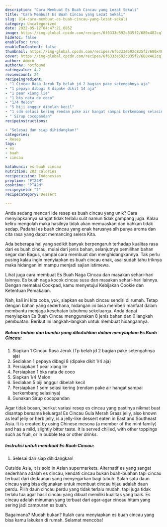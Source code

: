 ```yaml
---
description: "Cara Membuat Es Buah Cincau yang Lezat Sekali"
title: "Cara Membuat Es Buah Cincau yang Lezat Sekali"
slug: 814-cara-membuat-es-buah-cincau-yang-lezat-sekali
category: Uncategorized
date: 2022-05-12T04:47:21.085Z
image: https://img-global.cpcdn.com/recipes/6f6333e592c835f2/680x482cq70/es-buah-cincau-foto-resep-utama.jpg
hideToc: false
enableToc: true
enableTocContent: false
thumbnail: https://img-global.cpcdn.com/recipes/6f6333e592c835f2/680x482cq70/es-buah-cincau-foto-resep-utama.jpg
cover: https://img-global.cpcdn.com/recipes/6f6333e592c835f2/680x482cq70/es-buah-cincau-foto-resep-utama.jpg
author: Admin
authorAv: notfound
ratingvalue: 4.2
reviewcount: 24
recipeingredient:
- "1 Cincau Rasa Jeruk Tp belah jd 2 bagian pake setengahnya aja"
- "1 pepaya dibagi 8 dipake dikit 14 aja"
- "1 pear xiang lie"
- "1 bks nata de coco"
- "1/4 Melon"
- "5 biji anggur dibelah kecil"
- "1 sdm selasi kering rendam pake air hangat sampai berkembang selasinya"
- " Sirup cocopandan"
recipeinstructions:

- "Selesai dan siap dihidangkan!"
categories:
- Resep
tags:
- es
- buah
- cincau

katakunci: es buah cincau 
nutrition: 203 calories
recipecuisine: Indonesian
preptime: "PT24M"
cooktime: "PT42M"
recipeyield: "2"
recipecategory: Dessert

---
```





Anda sedang mencari ide resep es buah cincau yang unik? Cara menyiapkannya sangat tidak terlalu sulit namun tidak gampang juga. Kalau keliru mengolah maka hasilnya tidak akan memuaskan dan bahkan tidak sedap. Padahal es buah cincau yang enak harusnya sih punya aroma dan cita rasa yang dapat memancing selera Kita.





Ada beberapa hal yang sedikit banyak berpengaruh terhadap kualitas rasa dari es buah cincau, mulai dari jenis bahan, selanjutnya pemilihan bahan segar dan Bagus, sampai cara membuat dan menghidangkannya. Tak perlu pusing kalau ingin menyiapkan es buah cincau enak,      asal sudah tahu triknya maka hidangan ini mampu menjadi sajian istimewa.














Lihat juga cara membuat Es Buah Naga Cincau dan masakan sehari-hari lainnya. Es buah naga kocok cincau susu dan masakan sehari-hari lainnya. Dengan memakai Cookpad, kamu menyetujui Kebijakan Cookie dan Ketentuan Pemakaian.






Nah, kali ini kita coba, yuk, siapkan es buah cincau sendiri di rumah. Tetap dengan bahan yang sederhana, hidangan ini bisa memberi manfaat dalam membantu menjaga kesehatan tubuhmu sekeluarga. Anda dapat menyiapkan Es Buah Cincau menggunakan 8 jenis bahan dan 0 langkah pembuatan. Berikut ini langkah-langkah untuk membuat hidangannya.

<!--inarticleads1-->

##### Bahan-bahan dan bumbu yang dibutuhkan dalam menyiapkan Es Buah Cincau:

1. Siapkan 1 Cincau Rasa Jeruk (Tp belah jd 2 bagian pake setengahnya aja)
1. Sediakan 1 pepaya dibagi 8 (dipake dikit 1/4 aja)
1. Persiapkan 1 pear xiang lie
1. Persiapkan 1 bks nata de coco
1. Siapkan 1/4 Melon
1. Sediakan 5 biji anggur dibelah kecil
1. Persiapkan 1 sdm selasi kering (rendam pake air hangat sampai berkembang selasinya)
1. Gunakan  Sirup cocopandan


Agar tidak bosan, berikut variasi resep es cincau yang pastinya nikmat buat disantap bersama keluarga! Es Cincau Gula Merah Grass jelly, also known as leaf jelly or herb jelly, is a jelly-like dessert eaten in East and Southeast Asia. It is created by using Chinese mesona (a member of the mint family) and has a mild, slightly bitter taste. It is served chilled, with other toppings such as fruit, or in bubble tea or other drinks. 

<!--inarticleads2-->

##### Instruksi untuk membuat Es Buah Cincau:


1. Selesai dan siap dihidangkan!

Outside Asia, it is sold in Asian supermarkets. Alternatif es yang sangat sederhana adalah es cincau, kendati cincau bukan buah-buahan tapi cincau terbuat dari dedaunan yang menyegarkan bagi tubuh. Salah satu daun cincau yang bisa digunakan untuk membuat cincau hijau adalah daun perdu. Pilih daun cincau perdu yang tidak terlalu mudah, tapi juga tidak terlalu tua agar hasil cincau yang dibuat memiliki kualitas yang baik. Es cincau adalah minuman yang terbuat dari agar-agar cincau hitam yang sering jadi campuran es buah. 

Bagaimana? Mudah bukan? Itulah cara menyiapkan es buah cincau yang bisa kamu lakukan di rumah. Selamat mencoba!
